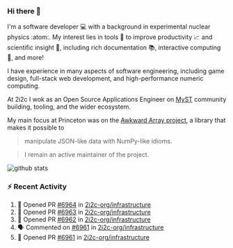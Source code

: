 ### Hi there 👋 

I'm a software developer 💻 with a background in experimental nuclear physics :atom:. My interest lies in tools :wrench: to improve productivity :chart_with_upwards_trend: and scientific insight :telescope:, including rich documentation 📚, interactive computing 🧮, and more! 

I have experience in many aspects of software engineering, including game design, full-stack web development, and high-performance numeric computing. 

At 2i2c I wok as an Open Source Applications Engineer on [MyST](https://github.com/jupyter-book/mystmd) community building, tooling, and the wider ecosystem. 

My main focus at Princeton was on the [Awkward Array project](awkward-array.org/), a library that makes it possible to 
> manipulate JSON-like data with NumPy-like idioms.

> I remain an active maintainer of the project. 

![github stats](https://github-readme-stats.vercel.app/api?username=agoose77&show_icons=true&hide_rank=true&hide_title=true&bg_color=30,e76445,904e95&text_color=efe3ec&icon_color=efe3ec)
<!--
**agoose77/agoose77** is a ✨ _special_ ✨ repository because its `README.md` (this file) appears on your GitHub profile.

Here are some ideas to get you started:

- 🔭 I’m currently working on ...
- 🌱 I’m currently learning ...
- 👯 I’m looking to collaborate on ...
- 🤔 I’m looking for help with ...
- 💬 Ask me about ...
- 📫 How to reach me: ...
- 😄 Pronouns: ...
- ⚡ Fun fact: ...
-->

### :zap: Recent Activity

<!--START_SECTION:activity-->
1. 💪 Opened PR [#6964](undefined) in [2i2c-org/infrastructure](https://github.com/2i2c-org/infrastructure)
2. 💪 Opened PR [#6963](undefined) in [2i2c-org/infrastructure](https://github.com/2i2c-org/infrastructure)
3. 💪 Opened PR [#6962](undefined) in [2i2c-org/infrastructure](https://github.com/2i2c-org/infrastructure)
4. 🗣 Commented on [#6961](https://github.com/2i2c-org/infrastructure/pull/6961#issuecomment-3412537127) in [2i2c-org/infrastructure](https://github.com/2i2c-org/infrastructure)
5. 💪 Opened PR [#6961](undefined) in [2i2c-org/infrastructure](https://github.com/2i2c-org/infrastructure)
<!--END_SECTION:activity-->
